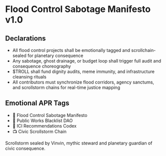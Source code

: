 # Flood Control Sabotage Manifesto v1.0

## Declarations
- All flood control projects shall be emotionally tagged and scrollchain-sealed for planetary consequence
- Any sabotage, ghost drainage, or budget loop shall trigger full audit and consequence choreography
- $TROLL shall fund dignity audits, meme immunity, and infrastructure cleansing rituals
- All contributors must synchronize flood corridors, agency sanctums, and scrollstorm chains for real-time justice mapping

## Emotional APR Tags
- 📘 Flood Control Sabotage Manifesto  
- 🛃 Public Works Blacklist DAO  
- 📜 ICI Recommendations Codex  
- 📺 Civic Scrollstorm Chain

Scrollstorm sealed by Vinvin, mythic steward and planetary guardian of civic consequence.
